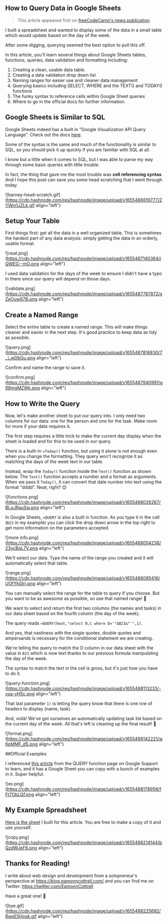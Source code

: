 ## How to Query Data in Google Sheets

> This article appeared first on [freeCodeCamp's news publication](https://www.freecodecamp.org/news/querying-like-an-sql-boss-in-google-sheets/).

I built a spreadsheet and wanted to display some of the data in a small table which would update based on the day of the week.

After some digging, querying seemed the best option to pull this off.

In this article, you'll learn several things about Google Sheets tables, functions, queries, data validation and formatting including:

1. Creating a clean, usable data table.
1. Creating a data validation drop down list
1. Naming ranges for easier use and cleaner data management
1. Querying basics including SELECT, WHERE and the TEXT() and TODAY() functions
1. The funky syntax to reference cells within Google Sheet queries
1. Where to go in the official docs for further information.

## Google Sheets is Similar to SQL

Google Sheets indeed has a built in "Google Visualization API Query Language". Check out the docs [here](https://developers.google.com/chart/interactive/docs/querylanguage).

Some of the syntax is the same and much of the functionality is similar to SQL, so you should pick it up quickly if you are familiar with SQL at all.

I know but a little when it comes to SQL, but I was able to parse my way through some basic queries with little trouble.

In fact, the thing that gave me the most trouble was **cell referencing syntax**. And I hope this post can save you some head scratching that I went through today.

![barney-head-scratch.gif](https://cdn.hashnode.com/res/hashnode/image/upload/v1655486619777/ZYWm1JZLk.gif align="left")

## Setup Your Table

First things first: get all the data in a well organized table. This is sometimes the hardest part of any data analysis: simply getting the data in an orderly, usable format.

![neat.png](https://cdn.hashnode.com/res/hashnode/image/upload/v1655487140364/iQWEG--mO.png align="left")

I used data validation for the days of the week to ensure I didn't have a typo in there since our query will depend on those days.

![validate.png](https://cdn.hashnode.com/res/hashnode/image/upload/v1655487787872/sZeOuw67B.png align="left")

## Create a Named Range

Select the entire table to create a named range. This will make things cleaner and easier in the next step. It's good practice to keep data as tidy as possible.

![query.png](https://cdn.hashnode.com/res/hashnode/image/upload/v1655487816830/7_j_wDbGu.png align="left")

Confirm and name the range to save it.

![confirm.png](https://cdn.hashnode.com/res/hashnode/image/upload/v1655487940991/g98mgMZWk.png align="left")

## How to Write the Query

Now, let's make another sheet to put our query into. I only need two columns for our data: one for the person and one for the task. Make room for more if your data requires it.

The first step requires a little trick to make the current day display when the sheet is loaded and for this to be used in our query.

There is a built-in `=Today()` function, but using it alone is not enough even when you change the formatting. They query won't recognize it as matching the days of the week text in our table.

Instead, wrap the `Today()` function inside the `Text()` function as shown below. The `Text()` function accepts a number and a format as arguments. When we pass it `Today()`, it can convert that date number into text using the format "dddd". Neat, right? 😊

![functions.png](https://cdn.hashnode.com/res/hashnode/image/upload/v1655488026267/BLgJRauSw.png align="left")

In Google Sheets, `=QUERY` is also a built in function. As you type it in the cell (`B22` in my example) you can click the drop down arrow in the top right to get more information on the parameters accepted.

![more info.png](https://cdn.hashnode.com/res/hashnode/image/upload/v1655488054236/23ycBqL7V.png align="left")

We'll select our data. Type the name of the range you created and it will automatically select that table.

![range.png](https://cdn.hashnode.com/res/hashnode/image/upload/v1655488085416/UOfYkGIrj.png align="left")

You can manually select the range for the table to query if you choose. But you want to be as awesome as possible, so use that named range! 🙌

We want to select and return the first two columns (the names and tasks) in our data sheet based on the fourth column (the day of the week).

The query reads `=QUERY(heat,"select B,C where D='"&B21&"'",1)`.

And yes, that nastiness with the single quotes, double quotes and ampersands is necessary for the conditional statement we are creating.

We're telling the query to match the D column in our data sheet with the value in `B21` which is now text thanks to our previous formula manipulating the day of the week.

The syntax to match the text in the cell is gross, but it's just how you have to do it.

![query-function.png](https://cdn.hashnode.com/res/hashnode/image/upload/v1655488113233/-vxa-yH5c.png align="left")

That last parameter `1)` is letting the query know that there is one row of headers to display (name, task).

And, voilà! We've got ourselves an automatically updating task list based on the current day of the week. All that's left is cleaning up the final result! 🎁

![format.png](https://cdn.hashnode.com/res/hashnode/image/upload/v1655488142221/w6pMMF_dS.png align="left")

##Official Examples

I referenced [this article](https://support.google.com/docs/answer/3093343?hl=en) from the QUERY function page on Google Support to learn, and it has a Google Sheet you can copy with a bunch of examples in it. Super helpful.

![ex.png](https://cdn.hashnode.com/res/hashnode/image/upload/v1655488178956/fFt7ObLQf.png align="left")

## My Example Spreadsheet

[Here is the sheet](https://docs.google.com/spreadsheets/d/1oO5SMyVlk2KbqXmW534JH2kYSoqfP1IgVf80KRwpQgY/edit#gid=0) I built for this article. You are free to make a copy of it and use yourself.

![copy.png](https://cdn.hashnode.com/res/hashnode/image/upload/v1655488214144/bQzdWJeF6.png align="left")

## Thanks for Reading!

I write about web design and development from a solopreneur's perspective at https://blog.eamonncottrell.com/ and you can find me on Twitter: https://twitter.com/EamonnCottrell

Have a great one! 🎉

![bye.gif](https://cdn.hashnode.com/res/hashnode/image/upload/v1655488225692/RweE5Hosk.gif align="left")
